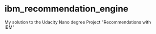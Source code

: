 # ibm_recommendation_engine
My solution to the Udacity Nano degree Project "Recommendations with IBM"
